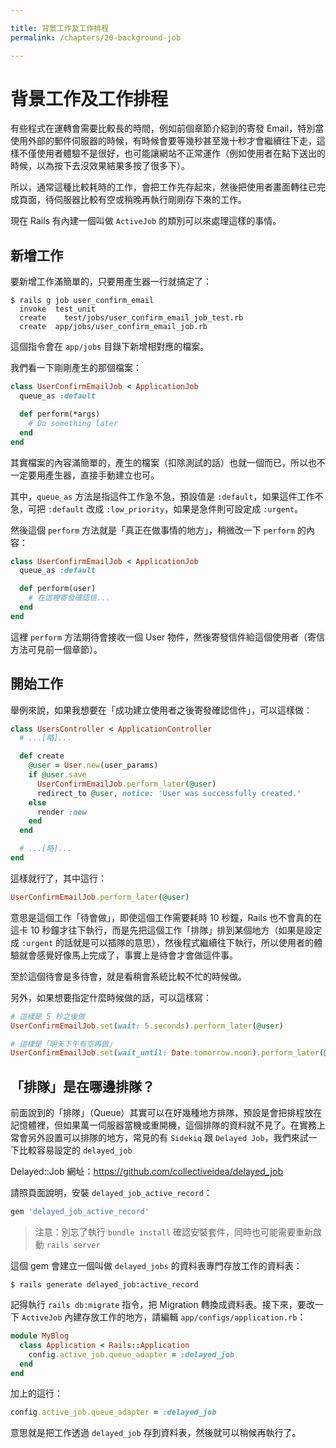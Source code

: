 ```yaml
---

title: 背景工作及工作排程
permalink: /chapters/20-background-job

---
```


# 背景工作及工作排程

有些程式在運轉會需要比較長的時間，例如前個章節介紹到的寄發 Email，特別當使用外部的郵件伺服器的時候，有時候會要等幾秒甚至幾十秒才會繼續往下走，這樣不僅使用者體驗不是很好，也可能讓網站不正常運作（例如使用者在點下送出的時候，以為按下去沒效果結果多按了很多下）。

所以，通常這種比較耗時的工作，會把工作先存起來，然後把使用者畫面轉往已完成頁面，待伺服器比較有空或稍晚再執行剛剛存下來的工作。

現在 Rails 有內建一個叫做 `ActiveJob` 的類別可以來處理這樣的事情。

## 新增工作

要新增工作滿簡單的，只要用產生器一行就搞定了：

    $ rails g job user_confirm_email
      invoke  test_unit
      create    test/jobs/user_confirm_email_job_test.rb
      create  app/jobs/user_confirm_email_job.rb

這個指令會在 `app/jobs` 目錄下新增相對應的檔案。

我們看一下剛剛產生的那個檔案：

```ruby
class UserConfirmEmailJob < ApplicationJob
  queue_as :default

  def perform(*args)
    # Do something later
  end
end
```

其實檔案的內容滿簡單的，產生的檔案（扣除測試的話）也就一個而已，所以也不一定要用產生器，直接手動建立也可。

其中，`queue_as` 方法是指這件工作急不急，預設值是 `:default`，如果這件工作不急，可把 `:default` 改成 `:low_priority`，如果是急件則可設定成 `:urgent`。

然後這個 `perform` 方法就是「真正在做事情的地方」，稍微改一下 `perform` 的內容：

```ruby
class UserConfirmEmailJob < ApplicationJob
  queue_as :default

  def perform(user)
    # 在這裡寄發確認信...
  end
end
```

這裡 `perform` 方法期待會接收一個 User 物件，然後寄發信件給這個使用者（寄信方法可見前一個章節）。

## 開始工作

舉例來說，如果我想要在「成功建立使用者之後寄發確認信件」，可以這樣做：

```ruby
class UsersController < ApplicationController
  # ...[略]...

  def create
    @user = User.new(user_params)
    if @user.save
      UserConfirmEmailJob.perform_later(@user)
      redirect_to @user, notice: 'User was successfully created.'
    else
      render :new
    end
  end

  # ...[略]...
end
```

這樣就行了，其中這行：

```ruby
UserConfirmEmailJob.perform_later(@user)
```

意思是這個工作「待會做」，即使這個工作需要耗時 10 秒鐘，Rails 也不會真的在這卡 10 秒鐘才往下執行，而是先把這個工作「排隊」排到某個地方（如果是設定成 `:urgent` 的話就是可以插隊的意思），然後程式繼續往下執行，所以使用者的體驗就會感覺好像馬上完成了，事實上是待會才會做這件事。

至於這個待會是多待會，就是看稍會系統比較不忙的時候做。

另外，如果想要指定什麼時候做的話，可以這樣寫：

```ruby
# 這樣是 5 秒之後做
UserConfirmEmailJob.set(wait: 5.seconds).perform_later(@user)

# 這樣是「明天下午有空再做」
UserConfirmEmailJob.set(wait_until: Date.tomorrow.noon).perform_later(@user)
```

## 「排隊」是在哪邊排隊？

前面說到的「排隊」（Queue）其實可以在好幾種地方排隊，預設是會把排程放在記憶體裡，但如果萬一伺服器當機或重開機，這個排隊的資料就不見了。在實務上常會另外設置可以排隊的地方，常見的有 `Sidekiq` 跟 `Delayed Job`，我們來試一下比較容易設定的 `delayed_job`

Delayed::Job 網址：https://github.com/collectiveidea/delayed_job

請照頁面說明，安裝 `delayed_job_active_record`：

```ruby
gem 'delayed_job_active_record'
```

> 注意：別忘了執行 `bundle install` 確認安裝套件，同時也可能需要重新啟動 `rails server`

這個 gem 會建立一個叫做 `delayed_jobs` 的資料表專門存放工作的資料表：

    $ rails generate delayed_job:active_record

記得執行 `rails db:migrate` 指令，把 Migration 轉換成資料表。接下來，要改一下 `ActiveJob` 內建存放工作的地方，請編輯 `app/configs/application.rb`：

```ruby
module MyBlog
  class Application < Rails::Application
    config.active_job.queue_adapter = :delayed_job
  end
end
```

加上的這行：

```ruby
config.active_job.queue_adapter = :delayed_job
```

意思就是把工作透過 `delayed_job` 存到資料表，然後就可以稍候再執行了。

